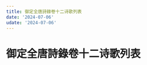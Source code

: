 ```yaml
---
title: 御定全唐詩錄卷十二诗歌列表
date: '2024-07-06'
udate: '2024-07-06'
---
```

# 御定全唐詩錄卷十二诗歌列表

<PoemList :list="poems" :authorMap="authorMap" :chapternum="12" />

<script setup>
const chapter = '卷十二';
import poems from '/data/qtsl/卷十二/poems.json'
import authorMap from '/data/qtsl/卷十二/author.json'
</script>
